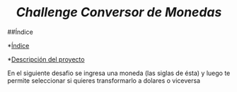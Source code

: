 <h1 align="center"> <em>Challenge Conversor de Monedas</em> </h1>

##Índice

*[Índice](#índice)

*[Descripción del proyecto](#descripción-del-proyecto)

<p>En el siguiente desafio se ingresa una moneda (las siglas de ésta) y luego te permite seleccionar si quieres transformarlo a dolares o viceversa</p>
